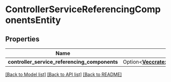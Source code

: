 # ControllerServiceReferencingComponentsEntity

## Properties

Name | Type | Description | Notes
------------ | ------------- | ------------- | -------------
**controller_service_referencing_components** | Option<[**Vec<crate::models::ControllerServiceReferencingComponentEntity>**](ControllerServiceReferencingComponentEntity.md)> |  | [optional]

[[Back to Model list]](../README.md#documentation-for-models) [[Back to API list]](../README.md#documentation-for-api-endpoints) [[Back to README]](../README.md)


